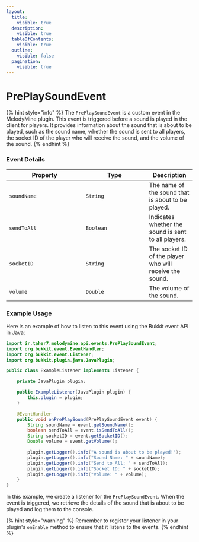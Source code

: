 ```yaml
---
layout:
  title:
    visible: true
  description:
    visible: true
  tableOfContents:
    visible: true
  outline:
    visible: false
  pagination:
    visible: true
---
```


# PrePlaySoundEvent

{% hint style="info" %}
The `PrePlaySoundEvent` is a custom event in the MelodyMine plugin. This event is triggered before a sound is played in the client for players. It provides information about the sound that is about to be played, such as the sound name, whether the sound is sent to all players, the socket ID of the player who will receive the sound, and the volume of the sound.
{% endhint %}

### Event Details

<table><thead><tr><th width="191">Property</th><th width="155">Type</th><th>Description</th></tr></thead><tbody><tr><td><code>soundName</code></td><td><code>String</code></td><td>The name of the sound that is about to be played.</td></tr><tr><td><code>sendToAll</code></td><td><code>Boolean</code></td><td>Indicates whether the sound is sent to all players.</td></tr><tr><td><code>socketID</code></td><td><code>String</code></td><td>The socket ID of the player who will receive the sound.</td></tr><tr><td><code>volume</code></td><td><code>Double</code></td><td>The volume of the sound.</td></tr></tbody></table>

### Example Usage

Here is an example of how to listen to this event using the Bukkit event API in Java:

```java
import ir.taher7.melodymine.api.events.PrePlaySoundEvent;
import org.bukkit.event.EventHandler;
import org.bukkit.event.Listener;
import org.bukkit.plugin.java.JavaPlugin;

public class ExampleListener implements Listener {

    private JavaPlugin plugin;

    public ExampleListener(JavaPlugin plugin) {
        this.plugin = plugin;
    }

    @EventHandler
    public void onPrePlaySound(PrePlaySoundEvent event) {
        String soundName = event.getSoundName();
        boolean sendToAll = event.isSendToAll();
        String socketID = event.getSocketID();
        Double volume = event.getVolume();

        plugin.getLogger().info("A sound is about to be played!");
        plugin.getLogger().info("Sound Name: " + soundName);
        plugin.getLogger().info("Send to All: " + sendToAll);
        plugin.getLogger().info("Socket ID: " + socketID);
        plugin.getLogger().info("Volume: " + volume);
    }
}
```

In this example, we create a listener for the `PrePlaySoundEvent`. When the event is triggered, we retrieve the details of the sound that is about to be played and log them to the console.

{% hint style="warning" %}
Remember to register your listener in your plugin's `onEnable` method to ensure that it listens to the events.
{% endhint %}

